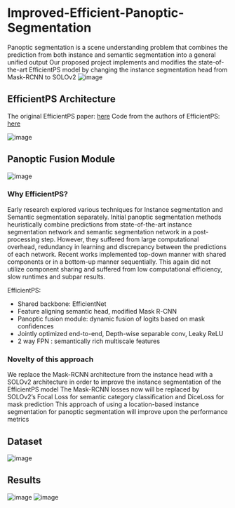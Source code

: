 # Improved-Efficient-Panoptic-Segmentation


Panoptic segmentation is a scene understanding problem that combines the prediction from both instance and semantic segmentation into a general unified output
Our proposed project implements and modifies the state-of-the-art EfficientPS model by changing the instance segmentation head from Mask-RCNN to SOLOv2
![image](https://user-images.githubusercontent.com/38180831/203141810-3c0e51b8-7a79-46ff-b0de-532efb184231.png)

## EfficientPS Architecture

The original EfficientPS paper: [here](https://arxiv.org/abs/2004.02307)
Code from the authors of EfficientPS: [here](https://github.com/DeepSceneSeg/EfficientPS)

![image](https://user-images.githubusercontent.com/38180831/203141883-79fd1093-eb06-4be8-8ddc-b9c8e63a911e.png)

## Panoptic Fusion Module

![image](https://user-images.githubusercontent.com/38180831/203141954-b923bc2c-88ed-427a-87af-8549646bf600.png)

### Why EfficientPS?

Early research explored various techniques for Instance segmentation and Semantic segmentation separately. Initial panoptic segmentation methods heuristically combine predictions from state-of-the-art instance segmentation network and semantic segmentation network in a post-processing step. However, they suffered from large computational overhead, redundancy in learning and discrepancy between the predictions of each network.
Recent works implemented top-down manner with shared components or in a bottom-up manner sequentially. This again did not utilize component sharing and suffered from low computational efficiency, slow runtimes and subpar results.

EfficientPS:
- Shared backbone: EfficientNet
- Feature aligning semantic head, modified Mask R-CNN
- Panoptic fusion module: dynamic fusion of logits based on mask confidences
- Jointly optimized end-to-end, Depth-wise separable conv, Leaky ReLU
- 2 way FPN : semantically rich multiscale features

### Novelty of this approach

We replace the Mask-RCNN architecture from the instance head with a SOLOv2 architecture in order to improve the instance segmentation of the EfficientPS model
The Mask-RCNN losses now will be replaced by SOLOv2’s Focal Loss for semantic category classification and DiceLoss for mask prediction
This approach of using a location-based instance segmentation for panoptic segmentation will improve upon the performance metrics

## Dataset 

![image](https://user-images.githubusercontent.com/38180831/203142596-a41e1ffe-8763-4370-8f61-695053aa1a77.png)

## Results

![image](https://user-images.githubusercontent.com/38180831/203145055-325e047d-db78-437c-b103-bc42593e2c6f.png)
![image](https://user-images.githubusercontent.com/38180831/203145086-789ef0b7-25c7-4269-b468-a5673fecf22f.png)



